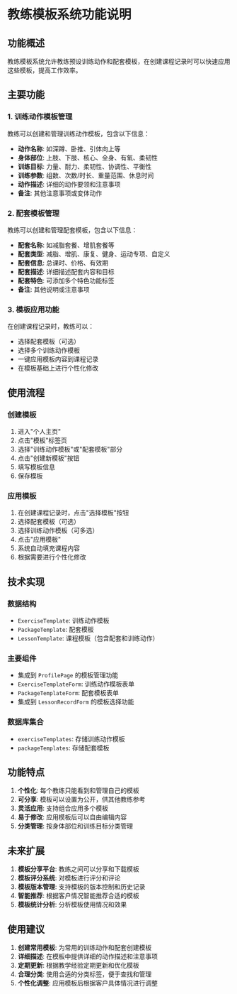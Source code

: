 # 教练模板系统功能说明

## 功能概述

教练模板系统允许教练预设训练动作和配套模板，在创建课程记录时可以快速应用这些模板，提高工作效率。

## 主要功能

### 1. 训练动作模板管理

教练可以创建和管理训练动作模板，包含以下信息：
- **动作名称**: 如深蹲、卧推、引体向上等
- **身体部位**: 上肢、下肢、核心、全身、有氧、柔韧性
- **训练目标**: 力量、耐力、柔韧性、协调性、平衡性
- **训练参数**: 组数、次数/时长、重量范围、休息时间
- **动作描述**: 详细的动作要领和注意事项
- **备注**: 其他注意事项或变体动作

### 2. 配套模板管理

教练可以创建和管理配套模板，包含以下信息：
- **配套名称**: 如减脂套餐、增肌套餐等
- **配套类型**: 减脂、增肌、康复、健身、运动专项、自定义
- **配套信息**: 总课时、价格、有效期
- **配套描述**: 详细描述配套内容和目标
- **配套特色**: 可添加多个特色功能标签
- **备注**: 其他说明或注意事项

### 3. 模板应用功能

在创建课程记录时，教练可以：
- 选择配套模板（可选）
- 选择多个训练动作模板
- 一键应用模板内容到课程记录
- 在模板基础上进行个性化修改

## 使用流程

### 创建模板

1. 进入"个人主页"
2. 点击"模板"标签页
3. 选择"训练动作模板"或"配套模板"部分
4. 点击"创建新模板"按钮
5. 填写模板信息
6. 保存模板

### 应用模板

1. 在创建课程记录时，点击"选择模板"按钮
2. 选择配套模板（可选）
3. 选择训练动作模板（可多选）
4. 点击"应用模板"
5. 系统自动填充课程内容
6. 根据需要进行个性化修改

## 技术实现

### 数据结构

- `ExerciseTemplate`: 训练动作模板
- `PackageTemplate`: 配套模板
- `LessonTemplate`: 课程模板（包含配套和训练动作）

### 主要组件

- 集成到 `ProfilePage` 的模板管理功能
- `ExerciseTemplateForm`: 训练动作模板表单
- `PackageTemplateForm`: 配套模板表单
- 集成到 `LessonRecordForm` 的模板选择功能

### 数据库集合

- `exerciseTemplates`: 存储训练动作模板
- `packageTemplates`: 存储配套模板

## 功能特点

1. **个性化**: 每个教练只能看到和管理自己的模板
2. **可分享**: 模板可以设置为公开，供其他教练参考
3. **灵活应用**: 支持组合应用多个模板
4. **易于修改**: 应用模板后可以自由编辑内容
5. **分类管理**: 按身体部位和训练目标分类管理

## 未来扩展

1. **模板分享平台**: 教练之间可以分享和下载模板
2. **模板评分系统**: 对模板进行评分和评论
3. **模板版本管理**: 支持模板的版本控制和历史记录
4. **智能推荐**: 根据客户情况智能推荐合适的模板
5. **模板统计分析**: 分析模板使用情况和效果

## 使用建议

1. **创建常用模板**: 为常用的训练动作和配套创建模板
2. **详细描述**: 在模板中提供详细的动作描述和注意事项
3. **定期更新**: 根据教学经验定期更新和优化模板
4. **合理分类**: 使用合适的分类标签，便于查找和管理
5. **个性化调整**: 应用模板后根据客户具体情况进行调整 